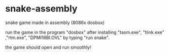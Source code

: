 # snake-assembly
snake game made in assembly (8086x dosbox)


run the game in the program "dosbox" after installing "tasm.exe", "tlink.exe" ,"rtm.exe", "DPMI16BI.OVL" by typing "run snake". 


the game should open and run smoothly!
